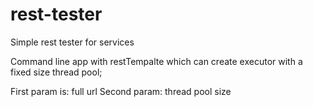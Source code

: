 # rest-tester
Simple rest tester for services

Command line app with restTempalte which can create executor with a fixed size thread pool;

First param is: full url
Second param: thread pool size
